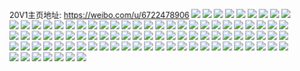 20V1主页地址: https://weibo.com/u/6722478906 
![](https://wx4.sinaimg.cn/mw2000/007kWPR8ly1h8bvkttnbyj32c034db2a.jpg) 
![](https://wx4.sinaimg.cn/mw2000/007kWPR8ly1h8bvky9ri2j32c03407wn.jpg) 
![](https://wx4.sinaimg.cn/mw2000/007kWPR8ly1h8bvkzgnhhj32c0340hdv.jpg) 
![](https://wx4.sinaimg.cn/mw2000/007kWPR8ly1h8bvksp76wj30vc15sk7f.jpg) 
![](https://wx4.sinaimg.cn/mw2000/007kWPR8ly1h8bvkq3fpij32c02c04qq.jpg) 
![](https://wx4.sinaimg.cn/mw2000/007kWPR8ly1h7j2bmiwk2j30wi1ycqv5.jpg) 
![](https://wx4.sinaimg.cn/mw2000/007kWPR8ly1h7j2bkmxolj30wi1ycnkr.jpg) 
![](https://wx4.sinaimg.cn/mw2000/007kWPR8ly1h7c32jeetdj32bc334kjm.jpg) 
![](https://wx4.sinaimg.cn/mw2000/007kWPR8ly1h7c32jqm2yj31402eowfy.jpg) 
![](https://wx4.sinaimg.cn/mw2000/007kWPR8ly1h7c32i5zu4j32c02c0qv5.jpg) 
![](https://wx4.sinaimg.cn/mw2000/007kWPR8ly1h7c32kannkj32bc3347e5.jpg) 
![](https://wx4.sinaimg.cn/mw2000/007kWPR8ly1h7c32mbte9j33342bcx6r.jpg) 
![](https://wx4.sinaimg.cn/mw2000/007kWPR8ly1h7c32mxs4bj31401hcqi7.jpg) 
![](https://wx4.sinaimg.cn/mw2000/007kWPR8ly1h7c32nsaayj32c02c0alq.jpg) 
![](https://wx4.sinaimg.cn/mw2000/007kWPR8ly1h7c32ob35wj31402eomzx.jpg) 
![](https://wx4.sinaimg.cn/mw2000/007kWPR8ly1h7c32os7wjj31401z4h4e.jpg) 
![](https://wx4.sinaimg.cn/mw2000/007kWPR8ly1h76xylorjmj30wi0qyju7.jpg) 
![](https://wx4.sinaimg.cn/mw2000/007kWPR8ly1h7646j79p6j32bc334x6p.jpg) 
![](https://wx4.sinaimg.cn/mw2000/007kWPR8ly1h7646jma97j31402eoad3.jpg) 
![](https://wx4.sinaimg.cn/mw2000/007kWPR8ly1h7646k0kmuj3140140qev.jpg) 
![](https://wx4.sinaimg.cn/mw2000/007kWPR8ly1h7646klrt9j31v22he4ag.jpg) 
![](https://wx4.sinaimg.cn/mw2000/007kWPR8ly1h7646ll9ugj32bc3341ky.jpg) 
![](https://wx4.sinaimg.cn/mw2000/007kWPR8ly1h7646m197hj31401hctrh.jpg) 
![](https://wx4.sinaimg.cn/mw2000/007kWPR8ly1h7646mwtm2j32c02c07at.jpg) 
![](https://wx4.sinaimg.cn/mw2000/007kWPR8ly1h7646njraqj325a25a7ao.jpg) 
![](https://wx4.sinaimg.cn/mw2000/007kWPR8ly1h7646o5d50j329c29c7fq.jpg) 
![](https://wx4.sinaimg.cn/mw2000/007kWPR8ly1h6pxgp0brsj32c0340e82.jpg) 
![](https://wx4.sinaimg.cn/mw2000/007kWPR8ly1h6pxgqupd5j30vc15s40h.jpg) 
![](https://wx4.sinaimg.cn/mw2000/007kWPR8ly1h6pxgrnxj6j315o1sgh92.jpg) 
![](https://wx4.sinaimg.cn/mw2000/007kWPR8ly1h62y1qyv61j33402c0x6q.jpg) 
![](https://wx4.sinaimg.cn/mw2000/007kWPR8ly1h62y1uct3pj32c0340x6r.jpg) 
![](https://wx4.sinaimg.cn/mw2000/007kWPR8ly1h5x19bo274j32c02c0e82.jpg) 
![](https://wx4.sinaimg.cn/mw2000/007kWPR8ly1h5x19di1jcj32c02c04qq.jpg) 
![](https://wx4.sinaimg.cn/mw2000/007kWPR8ly1h5x19g06sij30vc0vc0tu.jpg) 
![](https://wx4.sinaimg.cn/mw2000/007kWPR8ly1h5x19h26bvj32c02c0kjl.jpg) 
![](https://wx4.sinaimg.cn/mw2000/007kWPR8ly1h5x19iawmbj32c02c0npd.jpg) 
![](https://wx4.sinaimg.cn/mw2000/007kWPR8ly1h5x19jrklvj32c02c07wi.jpg) 
![](https://wx4.sinaimg.cn/mw2000/007kWPR8ly1h5x19l2dmgj32c02c04qq.jpg) 
![](https://wx4.sinaimg.cn/mw2000/007kWPR8ly1h5x19ma6b3j32c02c0u0x.jpg) 
![](https://wx4.sinaimg.cn/mw2000/007kWPR8ly1h5nxrqmqshj31o0190keu.jpg) 
![](https://wx4.sinaimg.cn/mw2000/007kWPR8ly1h5lnm75xttj30xc3pc4qp.jpg) 
![](https://wx4.sinaimg.cn/mw2000/007kWPR8ly1h5lnmnkdqkj30uk48shdu.jpg) 
![](https://wx4.sinaimg.cn/mw2000/007kWPR8ly1h5lnm7mu4mj315s0vcgsl.jpg) 
![](https://wx4.sinaimg.cn/mw2000/007kWPR8ly1h5lnmf7vxhj30xc3pcqv5.jpg) 
![](https://wx4.sinaimg.cn/mw2000/007kWPR8ly1h5lnmbj1zsj30uk48snpe.jpg) 
![](https://wx4.sinaimg.cn/mw2000/007kWPR8ly1h5lnmhzjccj30xc3pchdt.jpg) 
![](https://wx4.sinaimg.cn/mw2000/007kWPR8ly1h5lnmij4kuj315s0vcn9b.jpg) 
![](https://wx4.sinaimg.cn/mw2000/007kWPR8ly1h5lnmix90ij329k30r1kx.jpg) 
![](https://wx4.sinaimg.cn/mw2000/007kWPR8ly1h5i5aq35tnj30vc15sjzv.jpg) 
![](https://wx4.sinaimg.cn/mw2000/007kWPR8ly1h5i5aqqz3sj32c02c0x6p.jpg) 
![](https://wx4.sinaimg.cn/mw2000/007kWPR8ly1h5i5arg9y8j30vc15s16n.jpg) 
![](https://wx4.sinaimg.cn/mw2000/007kWPR8ly1h5i5arsffej30qo0k0jvo.jpg) 
![](https://wx4.sinaimg.cn/mw2000/007kWPR8ly1h5i5asjjp9j32c02c0qv5.jpg) 
![](https://wx4.sinaimg.cn/mw2000/007kWPR8ly1h5i5at8a0nj315s0vck45.jpg) 
![](https://wx4.sinaimg.cn/mw2000/007kWPR8ly1h5i5atm58hj30vc15swnh.jpg) 
![](https://wx4.sinaimg.cn/mw2000/007kWPR8ly1h5i5aufbq8j32c02c01kx.jpg) 
![](https://wx4.sinaimg.cn/mw2000/007kWPR8ly1h5i5apt84qj30vc15sqh3.jpg) 
![](https://wx4.sinaimg.cn/mw2000/007kWPR8ly1h5i5aw4u7bj32c02c0qv6.jpg) 
![](https://wx4.sinaimg.cn/mw2000/007kWPR8ly1h5i5awlmfmj30qo0k0djv.jpg) 
![](https://wx4.sinaimg.cn/mw2000/007kWPR8ly1h5dhwtljzfj30wi17cakn.jpg) 
![](https://wx4.sinaimg.cn/mw2000/007kWPR8ly1h5dhwu3izxj30wi17cwnl.jpg) 
![](https://wx4.sinaimg.cn/mw2000/007kWPR8ly1h5dhwum6x5j30wi17cajl.jpg) 
![](https://wx4.sinaimg.cn/mw2000/007kWPR8ly1h4xe0hejgaj31o0190kjl.jpg) 
![](https://wx4.sinaimg.cn/mw2000/007kWPR8ly1h4ki6rk24tj30vc15sdtw.jpg) 
![](https://wx4.sinaimg.cn/mw2000/007kWPR8ly1h4ki6ryabjj30vc15s7iw.jpg) 
![](https://wx4.sinaimg.cn/mw2000/007kWPR8ly1h4ibb9ag42j30wi17cqiq.jpg) 
![](https://wx4.sinaimg.cn/mw2000/007kWPR8ly1h4ibb9yfzpj30wi0wigyk.jpg) 
![](https://wx4.sinaimg.cn/mw2000/007kWPR8ly1h4ibbaqzp1j30wi17c7jp.jpg) 
![](https://wx4.sinaimg.cn/mw2000/007kWPR8ly1h4ibbbsat8j310j1cqgzc.jpg) 
![](https://wx4.sinaimg.cn/mw2000/007kWPR8ly1h4ibbcw1o6j30wi17cqgb.jpg) 
![](https://wx4.sinaimg.cn/mw2000/007kWPR8ly1h4ibbdwjxij310j1cqwve.jpg) 
![](https://wx4.sinaimg.cn/mw2000/007kWPR8ly1h4ibbevdu5j30wi17c4cc.jpg) 
![](https://wx4.sinaimg.cn/mw2000/007kWPR8ly1h4ibbfp3ifj30wi0wiamf.jpg) 
![](https://wx4.sinaimg.cn/mw2000/007kWPR8ly1h4ibbgjs9zj30wi0wi14n.jpg) 
![](https://wx4.sinaimg.cn/mw2000/007kWPR8ly1h4aa8ybvmlj32c02c01ky.jpg) 
![](https://wx4.sinaimg.cn/mw2000/007kWPR8ly1h4aa8zc40hj32c02c0x6p.jpg) 
![](https://wx4.sinaimg.cn/mw2000/007kWPR8ly1h4aa90ecj5j30vc15sqjh.jpg) 
![](https://wx4.sinaimg.cn/mw2000/007kWPR8ly1h4aa8w21jgj30vc15sqh7.jpg) 
![](https://wx4.sinaimg.cn/mw2000/007kWPR8ly1h4aa94cq6xj30vc15sgv3.jpg) 
![](https://wx4.sinaimg.cn/mw2000/007kWPR8ly1h4aa94s19vj30vc15sak1.jpg) 
![](https://wx4.sinaimg.cn/mw2000/007kWPR8ly1h4aa96ptv7j31o0280npd.jpg) 
![](https://wx4.sinaimg.cn/mw2000/007kWPR8ly1h4aa97828sj32c0340b29.jpg) 
![](https://wx4.sinaimg.cn/mw2000/007kWPR8ly1h3zvoapsbkj30wi17qto1.jpg) 
![](https://wx4.sinaimg.cn/mw2000/007kWPR8ly1h3zvoay0gbj307509j0sh.jpg) 
![](https://wx4.sinaimg.cn/mw2000/007kWPR8ly1h3zvob4bs0j30vb161wr8.jpg) 
![](https://wx4.sinaimg.cn/mw2000/007kWPR8ly1h3zvobeekpj30wi177wr0.jpg) 
![](https://wx4.sinaimg.cn/mw2000/007kWPR8ly1h3zvobniwwj30wi17c74d.jpg) 
![](https://wx4.sinaimg.cn/mw2000/007kWPR8ly1h3zvoc3jupj30wg1704e9.jpg) 
![](https://wx4.sinaimg.cn/mw2000/007kWPR8ly1h3zvoa42b2j30wi16w4bp.jpg) 
![](https://wx4.sinaimg.cn/mw2000/007kWPR8ly1h3zvocajeoj30wi17c74d.jpg) 
![](https://wx4.sinaimg.cn/mw2000/007kWPR8ly1h3zvocjpcuj30v115d140.jpg) 
